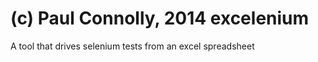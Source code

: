 (c) Paul Connolly, 2014
excelenium
==========
A tool that drives selenium tests from an excel spreadsheet
